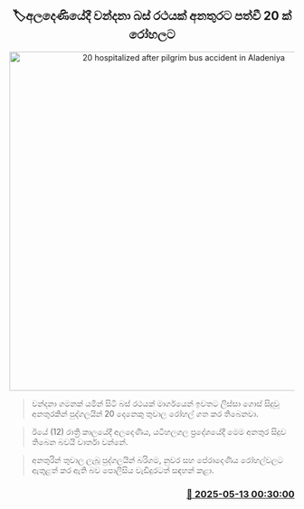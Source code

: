 <p align='center'><b><h2 align='center' title='20 hospitalized after pilgrim bus accident in Aladeniya'>🏷අලදෙණියේදී වන්දනා බස් රථයක් අනතුරට පත්වී 20 ක් රෝහලට</h2></b></p>
<p align='center'><img src='https://helakuru.sgp1.cdn.digitaloceanspaces.com/esana/images/lib/accident-new.jpg' width='600' alt='20 hospitalized after pilgrim bus accident in Aladeniya'></p>

> වන්දනා ගමනක් යමින් සිටි බස් රථයක් මාර්ගයෙන් ඉවතට ලිස්සා ගොස් සිදුවූ අනතුරකින් පුද්ගලයින් 20 දෙනෙකු තුවාල රෝහල් ගත කර තිබෙනවා.

> ඊයේ (12) රාත්‍රි කාලයේදී අලදෙණිය, යටිහලගල ප්‍රදේශයේදී මෙ​ම අනතුර සිදුව තිබෙන බවයි වාර්තා වන්නේ.

> අනතුරින් තුවා​ල ලැබූ පුද්ගලයින් බරිගම, නුවර සහ පේරාදෙණිය රෝහල්වලට ඇතුළත් කර ඇති බව පොලීසිය වැඩිදුරටත් සඳහන් කළා.



<h3 align='right'><a href='https://www.helakuru.lk/esana/p/110039/'>📅 2025-05-13 00:30:00</a></h3>

